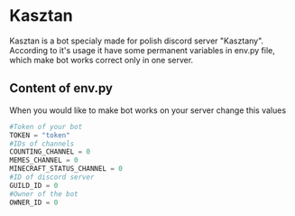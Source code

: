 # Kasztan
Kasztan is a bot specialy made for polish discord server "Kasztany". According to it's usage it have some permanent variables in env.py file, which make bot works correct only in one server.
## Content of env.py
When you would like to make bot works on your server change this values
```python
#Token of your bot
TOKEN = "token"
#IDs of channels
COUNTING_CHANNEL = 0
MEMES_CHANNEL = 0
MINECRAFT_STATUS_CHANNEL = 0
#ID of discord server
GUILD_ID = 0
#Owner of the bot
OWNER_ID = 0
```